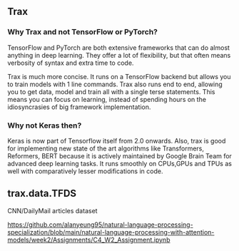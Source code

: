 ## Trax

### Why Trax and not TensorFlow or PyTorch?

TensorFlow and PyTorch are both extensive frameworks that can do almost anything in deep learning. They offer a lot of flexibility, but that often means verbosity of syntax and extra time to code.

Trax is much more concise. It runs on a TensorFlow backend but allows you to train models with 1 line commands. Trax also runs end to end, allowing you to get data, model and train all with a single terse statements. This means you can focus on learning, instead of spending hours on the idiosyncrasies of big framework implementation.

### Why not Keras then?

Keras is now part of Tensorflow itself from 2.0 onwards. Also, trax is good for implementing new state of the art algorithms like Transformers, Reformers, BERT because it is actively maintained by Google Brain Team for advanced deep learning tasks. It runs smoothly on CPUs,GPUs and TPUs as well with comparatively lesser modifications in code.

## trax.data.TFDS

CNN/DailyMail articles dataset

https://github.com/alanyeung95/natural-language-processing-specialization/blob/main/natural-language-processing-with-attention-models/week2/Assignments/C4_W2_Assignment.ipynb
